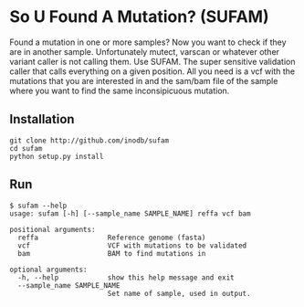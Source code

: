 # So U Found A Mutation? (SUFAM)

Found a mutation in one or more samples? Now you want to check if they are in
another sample. Unfortunately mutect, varscan or whatever other variant caller
is not calling them. Use SUFAM. The super sensitive validation caller that
calls everything on a given position. All you need is a vcf with the mutations
that you are interested in and the sam/bam file of the sample where you want to
find the same inconsipicuous mutation.

## Installation

```
git clone http://github.com/inodb/sufam
cd sufam
python setup.py install
```

## Run
```
$ sufam --help
usage: sufam [-h] [--sample_name SAMPLE_NAME] reffa vcf bam

positional arguments:
  reffa                 Reference genome (fasta)
  vcf                   VCF with mutations to be validated
  bam                   BAM to find mutations in

optional arguments:
  -h, --help            show this help message and exit
  --sample_name SAMPLE_NAME
                        Set name of sample, used in output.
```

